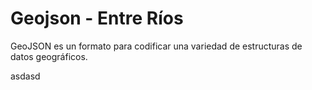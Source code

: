# Geojson - Entre Ríos

GeoJSON es un formato para codificar una variedad de estructuras de datos geográficos.

asdasd

